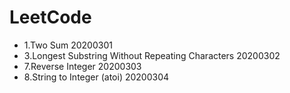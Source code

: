 # LeetCode

- 1.Two Sum 20200301
- 3.Longest Substring Without Repeating Characters 20200302
- 7.Reverse Integer 20200303
- 8.String to Integer (atoi) 20200304